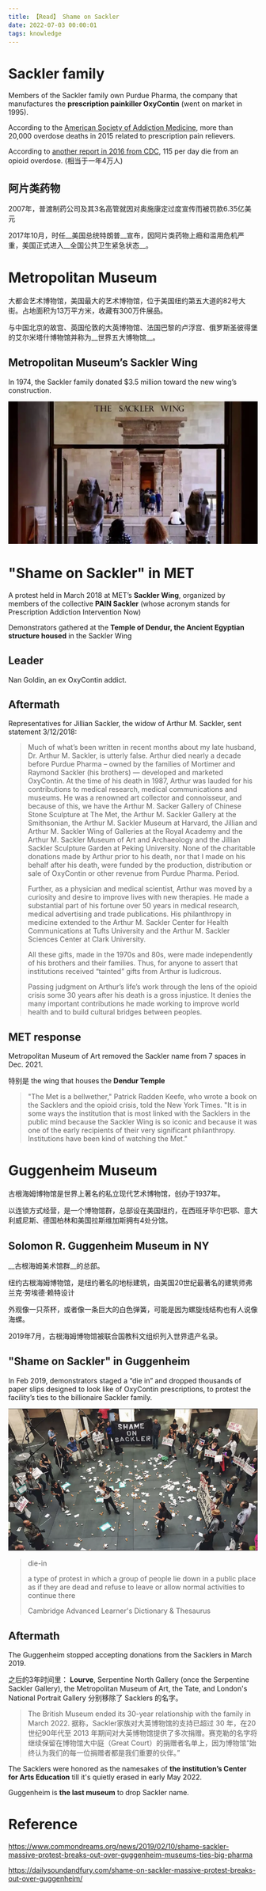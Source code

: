 ```yaml
---
title: 【Read】 Shame on Sackler
date: 2022-07-03 00:00:01
tags: knowledge
---
```


# Sackler family

Members of the Sackler family own Purdue Pharma, the company that manufactures the __prescription painkiller OxyContin__ (went on market in 1995). 

According to the [American Society of Addiction Medicine](https://www.asam.org/docs/default-source/advocacy/opioid-addiction-disease-facts-figures.pdf), more than 20,000 overdose deaths in 2015 related to prescription pain relievers. 

According to [another report in 2016 from CDC](https://www.cdc.gov/mmwr/volumes/65/wr/mm655051e1.htm), 115 per day die from an opioid overdose. (相当于一年4万人)

## 阿片类药物

2007年，普渡制药公司及其3名高管就因对奥施康定过度宣传而被罚款6.35亿美元

2017年10月，时任__美国总统特朗普__宣布，因阿片类药物上瘾和滥用危机严重，美国正式进入__全国公共卫生紧急状态__。

# Metropolitan Museum

大都会艺术博物馆，美国最大的艺术博物馆，位于美国纽约第五大道的82号大街。占地面积为13万平方米，收藏有300万件展品。

与中国北京的故宫、英国伦敦的大英博物馆、法国巴黎的卢浮宫、俄罗斯圣彼得堡的艾尔米塔什博物馆并称为__世界五大博物馆__。

## Metropolitan Museum’s Sackler Wing

In 1974, the Sackler family donated $3.5 million toward the new wing’s construction. 

![](/images/sackler-met-ny.png)

# "Shame on Sackler" in MET

A protest held in March 2018 at MET’s __Sackler Wing__, organized by members of the collective __PAIN Sackler__ (whose acronym stands for Prescription Addiction Intervention Now)

Demonstrators gathered at the __Temple of Dendur, the Ancient Egyptian structure housed__ in the Sackler Wing

## Leader

Nan Goldin, an ex OxyContin addict.

## Aftermath

Representatives for Jillian Sackler, the widow of Arthur M. Sackler, sent statement 3/12/2018:

> Much of what’s been written in recent months about my late husband, Dr. Arthur M. Sackler, is utterly false. Arthur died nearly a decade before Purdue Pharma – owned by the families of Mortimer and Raymond Sackler (his brothers) — developed and marketed OxyContin. At the time of his death in 1987, Arthur was lauded for his contributions to medical research, medical communications and museums. He was a renowned art collector and connoisseur, and because of this, we have the Arthur M. Sacker Gallery of Chinese Stone Sculpture at The Met, the Arthur M. Sackler Gallery at the Smithsonian, the Arthur M. Sackler Museum at Harvard, the Jillian and Arthur M. Sackler Wing of Galleries at the Royal Academy and the Arthur M. Sackler Museum of Art and Archaeology and the Jillian Sackler Sculpture Garden at Peking University. None of the charitable donations made by Arthur prior to his death, nor that I made on his behalf after his death, were funded by the production, distribution or sale of OxyContin or other revenue from Purdue Pharma. Period.
>
> Further, as a physician and medical scientist, Arthur was moved by a curiosity and desire to improve lives with new therapies. He made a substantial part of his fortune over 50 years in medical research, medical advertising and trade publications. His philanthropy in medicine extended to the Arthur M. Sackler Center for Health Communications at Tufts University and the Arthur M. Sackler Sciences Center at Clark University.
>
> All these gifts, made in the 1970s and 80s, were made independently of his brothers and their families. Thus, for anyone to assert that institutions received “tainted” gifts from Arthur is ludicrous.
>
> Passing judgment on Arthur’s life’s work through the lens of the opioid crisis some 30 years after his death is a gross injustice. It denies the many important contributions he made working to improve world health and to build cultural bridges between peoples.

## MET response

Metropolitan Museum of Art removed the Sackler name from 7 spaces in Dec. 2021. 

特别是 the wing that houses the __Dendur Temple__

> "The Met is a bellwether," Patrick Radden Keefe, who wrote a book on the Sacklers and the opioid crisis, told the New York Times. "It is in some ways the institution that is most linked with the Sacklers in the public mind because the Sackler Wing is so iconic and because it was one of the early recipients of their very significant philanthropy. Institutions have been kind of watching the Met."

# Guggenheim Museum

古根海姆博物馆是世界上著名的私立现代艺术博物馆，创办于1937年。

以连锁方式经营，是一个博物馆群，总部设在美国纽约，在西班牙毕尔巴鄂、意大利威尼斯、德国柏林和美国拉斯维加斯拥有4处分馆。

## Solomon R. Guggenheim Museum in NY

__古根海姆美术馆群__的总部。

纽约古根海姆博物馆，是纽约著名的地标建筑，由美国20世纪最著名的建筑师弗兰克·劳埃德·赖特设计

外观像一只茶杯，或者像一条巨大的白色弹簧，可能是因为螺旋线结构也有人说像海螺。

2019年7月，古根海姆博物馆被联合国教科文组织列入世界遗产名录。

## "Shame on Sackler" in Guggenheim

In Feb 2019, demonstrators staged a “die in” and dropped thousands of paper slips designed to look like of OxyContin prescriptions, to protest the facility’s ties to the billionaire Sackler family.

![](/images/sackler-Guggenheim.png)

> die-in
> 
> a type of protest in which a group of people lie down in a public place as if they are dead and refuse to leave or allow normal activities to continue there
> 
> Cambridge Advanced Learner's Dictionary & Thesaurus

## Aftermath

The Guggenheim stopped accepting donations from the Sacklers in March 2019.

之后的3年时间里： __Lourve__, Serpentine North Gallery (once the Serpentine Sackler Gallery), the Metropolitan Museum of Art, the Tate, and London's National Portrait Gallery 分别移除了 Sacklers 的名字。 

> The British Museum ended its 30-year relationship with the family in March 2022. 据称，Sackler家族对大英博物馆的支持已超过 30 年，在20世纪90年代至 2013 年期间对大英博物馆提供了多次捐赠。赛克勒的名字将继续保留在博物馆大中庭（Great Court）的捐赠者名单上，因为博物馆“始终认为我们的每一位捐赠者都是我们重要的伙伴。”

The Sacklers were honored as the namesakes of __the institution’s Center for Arts Education__ till it's quietly erased in early May 2022.

Guggenheim is __the last museum__ to drop Sackler name. 

# Reference

https://www.commondreams.org/news/2019/02/10/shame-sackler-massive-protest-breaks-out-over-guggenheim-museums-ties-big-pharma

https://dailysoundandfury.com/shame-on-sackler-massive-protest-breaks-out-over-guggenheim/
